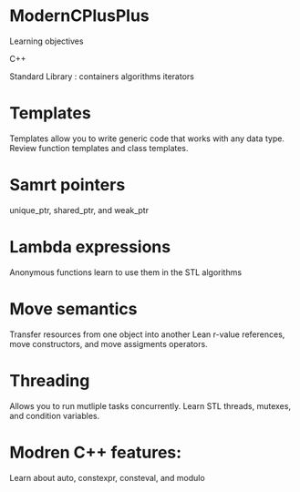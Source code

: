 # ModernCPlusPlus

Learning objectives

C++

Standard Library : 
 containers 
 algorithms
iterators


# Templates 
Templates allow you to write generic code that works with any data type.
Review function templates and class templates.  

# Samrt pointers 
unique_ptr, shared_ptr, and weak_ptr

# Lambda expressions
Anonymous functions learn to use them in the STL algorithms 

# Move semantics 
Transfer resources from one object into another 
Lean r-value references, move constructors, and move assigments operators. 

# Threading 
Allows you to run mutliple tasks concurrently. 
Learn STL threads, mutexes, and condition variables. 

# Modren C++ features: 
Learn about auto, constexpr, consteval, and modulo 
